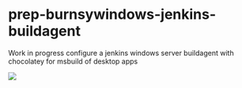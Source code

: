 # prep-burnsywindows-jenkins-buildagent

Work in progress configure a jenkins windows server buildagent with chocolatey for msbuild of desktop apps 


<img src="https://aka.ms/deploytoazurebutton"/>
